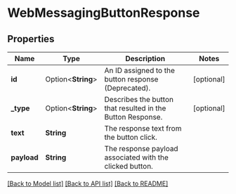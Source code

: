 # WebMessagingButtonResponse

## Properties

Name | Type | Description | Notes
------------ | ------------- | ------------- | -------------
**id** | Option<**String**> | An ID assigned to the button response (Deprecated). | [optional]
**_type** | Option<**String**> | Describes the button that resulted in the Button Response. | [optional]
**text** | **String** | The response text from the button click. | 
**payload** | **String** | The response payload associated with the clicked button. | 

[[Back to Model list]](../README.md#documentation-for-models) [[Back to API list]](../README.md#documentation-for-api-endpoints) [[Back to README]](../README.md)



